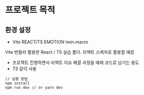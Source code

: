# 프로젝트 목적
## 환경 설정
- Vite REACT/TS EMOTION twin.macro 

Vite 번들러 활용한 React / TS 실습 폴더.
리액트 스케치로 활용할 예정
- 프로젝트 진행하면서 리액트 이슈 해결 과정을 예제 코드로 남기는 용도
- TS 같이 사용

```
// 실행 방법
npm install
npm run dev // or yarn dev
```